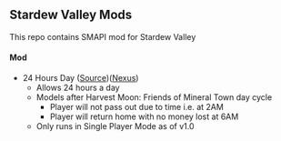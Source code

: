 ## Stardew Valley Mods
This repo contains SMAPI mod for Stardew Valley 
#### Mod
- 24 Hours Day ([Source](24HoursDay/))([Nexus](https://www.nexusmods.com/stardewvalley/mods/2659))
	- Allows 24 hours a day
  	- Models after Harvest Moon: Friends of Mineral Town day cycle
		- Player will not pass out due to time i.e. at 2AM
		- Player will return home with no money lost at 6AM
	- Only runs in Single Player Mode as of v1.0
